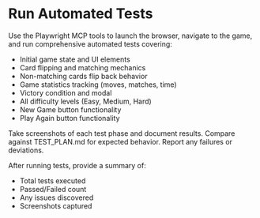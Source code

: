 # Run Automated Tests

Use the Playwright MCP tools to launch the browser, navigate to the game, and run comprehensive automated tests covering:

- Initial game state and UI elements
- Card flipping and matching mechanics
- Non-matching cards flip back behavior
- Game statistics tracking (moves, matches, time)
- Victory condition and modal
- All difficulty levels (Easy, Medium, Hard)
- New Game button functionality
- Play Again button functionality

Take screenshots of each test phase and document results. Compare against TEST_PLAN.md for expected behavior. Report any failures or deviations.

After running tests, provide a summary of:
- Total tests executed
- Passed/Failed count
- Any issues discovered
- Screenshots captured
